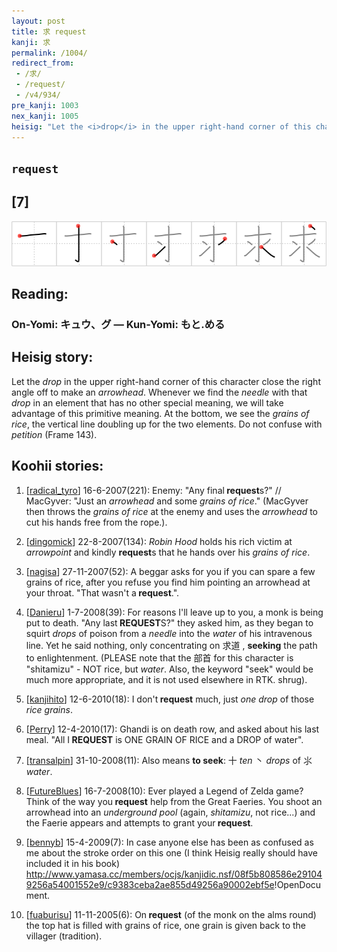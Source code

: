 ```yaml
---
layout: post
title: 求 request
kanji: 求
permalink: /1004/
redirect_from:
 - /求/
 - /request/
 - /v4/934/
pre_kanji: 1003
nex_kanji: 1005
heisig: "Let the <i>drop</i> in the upper right-hand corner of this character close the right angle off to make an <i>arrowhead</i>. Whenever we find the <i>needle</i> with that <i>drop</i> in an element that has no other special meaning, we will take advantage of this primitive meaning. At the bottom, we see the <i>grains of rice</i>, the vertical line doubling up for the two elements. Do not confuse with <i>petition</i> (Frame 143)."
---
```


## `request`

## [7]

<div class="stroke"><img src="../images/E6B182.png" /></div>

## Reading:

### On-Yomi: キュウ、グ &mdash; Kun-Yomi: もと.める

## Heisig story:

Let the <i>drop</i> in the upper right-hand corner of this character close the right angle off to make an <i>arrowhead</i>. Whenever we find the <i>needle</i> with that <i>drop</i> in an element that has no other special meaning, we will take advantage of this primitive meaning. At the bottom, we see the <i>grains of rice</i>, the vertical line doubling up for the two elements. Do not confuse with <i>petition</i> (Frame 143).

## Koohii stories:

1) [<a href="http://kanji.koohii.com/profile/radical_tyro">radical_tyro</a>] 16-6-2007(221): Enemy: &quot;Any final<strong> request</strong>s?&quot; // MacGyver: &quot;Just an <em>arrowhead</em> and some <em>grains of rice</em>.&quot; (MacGyver then throws the <em>grains of rice</em> at the enemy and uses the <em>arrowhead</em> to cut his hands free from the rope.).

2) [<a href="http://kanji.koohii.com/profile/dingomick">dingomick</a>] 22-8-2007(134): <em>Robin Hood</em> holds his rich victim at <em>arrowpoint</em> and kindly <strong>request</strong>s that he hands over his <em>grains of rice</em>.

3) [<a href="http://kanji.koohii.com/profile/nagisa">nagisa</a>] 27-11-2007(52): A beggar asks for you if you can spare a few grains of rice, after you refuse you find him pointing an arrowhead at your throat. &quot;That wasn&#039;t a<strong> request</strong>.&quot;.

4) [<a href="http://kanji.koohii.com/profile/Danieru">Danieru</a>] 1-7-2008(39): For reasons I&#039;ll leave up to you, a monk is being put to death. &quot;Any last<strong> REQUEST</strong>S?&quot; they asked him, as they began to squirt <em>drops</em> of poison from a <em>needle</em> into the <em>water</em> of his intravenous line. Yet he said nothing, only concentrating on 求道 , <strong>seeking</strong> the path to enlightenment. (PLEASE note that the 部首 for this character is &quot;shitamizu&quot; - NOT rice, but <em>water</em>. Also, the keyword &quot;seek&quot; would be much more appropriate, and it is not used elsewhere in RTK. shrug).

5) [<a href="http://kanji.koohii.com/profile/kanjihito">kanjihito</a>] 12-6-2010(18): I don&#039;t<strong> request</strong> much, just <em>one</em> <em>drop</em> of those <em>rice grains</em>.

6) [<a href="http://kanji.koohii.com/profile/Perry">Perry</a>] 12-4-2010(17): Ghandi is on death row, and asked about his last meal. &quot;All I<strong> REQUEST</strong> is ONE GRAIN OF RICE and a DROP of water&quot;.

7) [<a href="http://kanji.koohii.com/profile/transalpin">transalpin</a>] 31-10-2008(11): Also means <strong>to seek</strong>: 十 <em>ten</em> 丶 <em>drops</em> of ⺢ <em>water</em>.

8) [<a href="http://kanji.koohii.com/profile/FutureBlues">FutureBlues</a>] 16-7-2008(10): Ever played a Legend of Zelda game? Think of the way you<strong> request</strong> help from the Great Faeries. You shoot an arrowhead into an <em>underground pool</em> (again, <em>shitamizu</em>, not rice...) and the Faerie appears and attempts to grant your<strong> request</strong>.

9) [<a href="http://kanji.koohii.com/profile/bennyb">bennyb</a>] 15-4-2009(7): In case anyone else has been as confused as me about the stroke order on this one (I think Heisig really should have included it in his book) <a href="http://www.yamasa.cc/members/ocjs/kanjidic.nsf/08f5b808586e291049256a54001552e9/c9383ceba2ae855d49256a90002ebf5e">http://www.yamasa.cc/members/ocjs/kanjidic.nsf/08f5b808586e291049256a54001552e9/c9383ceba2ae855d49256a90002ebf5e</a>!OpenDocument.

10) [<a href="http://kanji.koohii.com/profile/fuaburisu">fuaburisu</a>] 11-11-2005(6): On<strong> request</strong> (of the monk on the alms round) the top hat is filled with grains of rice, one grain is given back to the villager (tradition).
